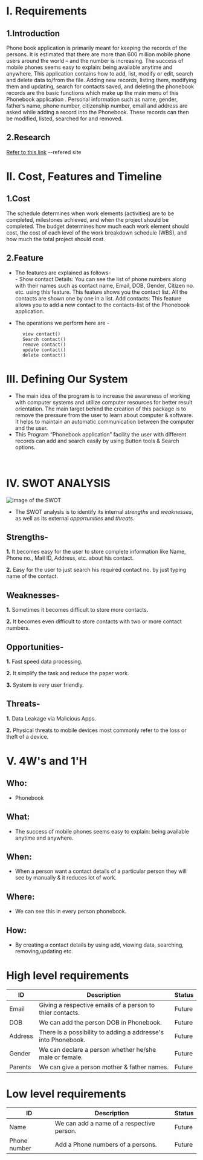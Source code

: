 # I. Requirements
## 1.Introduction
Phone book application is primarily meant for keeping the records of the persons. It is estimated that there are more than 600 million mobile phone users around the world – and the number is increasing. The success of mobile phones seems easy to explain: being available anytime and anywhere.
This application contains how to add, list, modify or edit, search and delete data to/from the file. Adding new records, listing them, modifying them and updating, search for contacts saved, and deleting the phonebook records are the basic functions which make up the main menu of this Phonebook application .
Personal information such as name, gender, father’s name, phone number, citizenship number, email and address are asked while adding a record into the Phonebook. These records can then be modified, listed, searched for and removed.
## 2.Research
[Refer to this link](https://1000projects.org/phonebook-application-c-project-report.html) --refered site

# II. Cost, Features and Timeline

## 1.Cost
The schedule determines when work elements (activities) are to be completed, milestones achieved, and when the project should be completed. The budget determines how much each work element should cost, the cost of each level of the work breakdown schedule (WBS), and how much the total project should cost.

## 2.Feature
* The features are explained as follows-
            <br> - Show contact Details: You can see the list of phone numbers along with their names such as contact name, Email, DOB, Gender, Citizen no. etc. using this feature. This feature shows you the contact list. All the contacts are shown one by one in a list. Add contacts: This feature allows you to add a new contact to the contacts-list of the Phonebook application.

* The operations we perform here are -
``` add contact()
      view contact()
      Search contact()
      remove contact()
      update contact()
      delete contact()
```
      
# III. Defining Our System
* The main idea of the program is to increase the awareness of working with computer systems and utilize computer resources for better result orientation. The main target behind the creation of this package is to remove the pressure from the user to learn about computer & software. It helps to maintain an automatic communication between the computer and the user. 
* This Program “Phonebook application” facility the user with different records can add and search easily by using Button tools & Search options. 
<br>

# IV. SWOT ANALYSIS
![image of the SWOT](https://www.appaspect.com/wp-content/uploads/SWOT-Analysis-2.png) 

* The SWOT analysis is to identify its internal *strengths* and *weaknesses*, as well as its external *opportunities* and *threats*.

## Strengths- 
**1.** It becomes easy for the user to store complete information like Name, Phone no., Mail ID, Address, etc. about his contact.

**2.** Easy for the user to just search his required contact no. by just typing name of the contact.

## Weaknesses-
**1.** Sometimes it becomes difficult to store more contacts.

**2.** It becomes even difficult to store contacts with two or more contact numbers.

## Opportunities-
**1.** Fast speed data processing.

**2.** It simplify the task and reduce the paper work.

**3.** System is very user friendly.

## Threats-
**1.** Data Leakage via Malicious Apps.

**2.** Physical threats to mobile devices most commonly refer to the loss or theft of a device.

# V. 4W's and 1'H


## Who: 
* Phonebook

## What:
* The success of mobile phones seems easy to explain: being available anytime and anywhere.

## When:
* When a person want a contact details of a particular person they will see by manually & it reduces lot of work.

## Where:
* We can see this in every person phonebook.

## How:
* By creating a contact details by using add, viewing data, searching, removing,updating etc.


# High level requirements
| ID | Description | Status |
| -------- | -------- | -------- |
| Email | Giving a respective emails of a person to thier contacts. | Future |
| DOB | We can add the person DOB in Phonebook. | Future |
| Address | There is a possibility to adding a addresse's into Phonebook. | Future |
| Gender | We can declare a person whether he/she male or female. | Future |
| Parents | We can give a person mother & father names. | Future |

# Low level requirements
| ID | Description | Status |
| -------- | -------- | -------- |
| Name | We can add a name of a respective person. | Future |
| Phone number | Add a Phone numbers of a persons. | Future |


